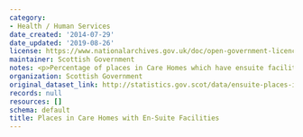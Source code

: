 ```yaml
---
category:
- Health / Human Services
date_created: '2014-07-29'
date_updated: '2019-08-26'
license: https://www.nationalarchives.gov.uk/doc/open-government-licence/version/3/
maintainer: Scottish Government
notes: <p>Percentage of places in Care Homes which have ensuite facilities</p>
organization: Scottish Government
original_dataset_link: http://statistics.gov.scot/data/ensuite-places-in-care-homes
records: null
resources: []
schema: default
title: Places in Care Homes with En-Suite Facilities
---
```

